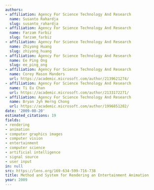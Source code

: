 ```yaml
---
authors:
- affiliation: Agency For Science Technology And Research
  name: Susanto Rahardja
  slug: susanto_rahardja
- affiliation: Agency For Science Technology And Research
  name: Farzam Farbiz
  slug: farzam_farbiz
- affiliation: Agency For Science Technology And Research
  name: Zhiyong Huang
  slug: zhiyong_huang
- affiliation: Agency For Science Technology And Research
  name: Ee Ping Ong
  slug: ee_ping_ong
- affiliation: Agency For Science Technology And Research
  name: Corey Mason Manders
  url: https://academic.microsoft.com/author/2139621274/
- affiliation: Agency For Science Technology And Research
  name: Ti Eu Chan
  url: https://academic.microsoft.com/author/2133172271/
- affiliation: Agency For Science Technology And Research
  name: Bryan Jyh Herng Chong
  url: https://academic.microsoft.com/author/1996851282/
date: '2009-08-20'
estimated_citations: 19
fields:
- rendering
- animation
- computer graphics images
- computer vision
- entertainment
- computer science
- artificial intelligence
- signal source
- user input
in: null
src: https://lens.org/169-634-599-716-738
title: Method and System for Rendering an Entertainment Animation
year: 2009
---
```

